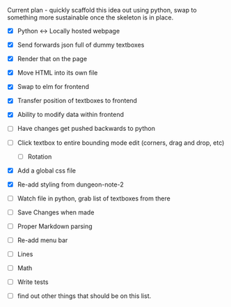 Current plan - quickly scaffold this idea out using python, swap to something
more sustainable once the skeleton is in place.

- [x] Python <-> Locally hosted webpage
- [x] Send forwards json full of dummy textboxes
- [x] Render that on the page
- [x] Move HTML into its own file
- [x] Swap to elm for frontend
- [x] Transfer position of textboxes to frontend
- [x] Ability to modify data within frontend
- [ ] Have changes get pushed backwards to python
- [ ] Click textbox to entire bounding mode edit (corners, drag and drop, etc)
    - [ ] Rotation

- [x] Add a global css file
- [x] Re-add styling from dungeon-note-2

- [ ] Watch file in python, grab list of textboxes from there
- [ ] Save Changes when made

- [ ] Proper Markdown parsing

- [ ] Re-add menu bar
- [ ] Lines
- [ ] Math
- [ ] Write tests
- [ ] find out other things that should be on this list.
